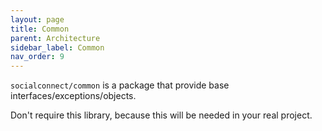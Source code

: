 ```yaml
---
layout: page
title: Common
parent: Architecture
sidebar_label: Common
nav_order: 9
---
```


`socialconnect/common` is a package that provide base interfaces/exceptions/objects.

Don't require this library, because this will be needed in your real project.
